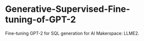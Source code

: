 # Generative-Supervised-Fine-tuning-of-GPT-2
Fine-tuning GPT-2 for SQL generation for AI Makerspace: LLME2.
